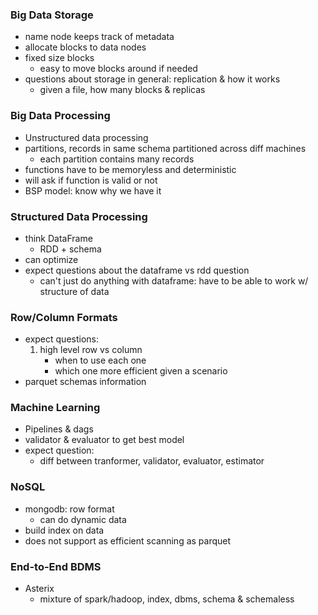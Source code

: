 ### Big Data Storage
- name node keeps track of metadata
- allocate blocks to data nodes
- fixed size blocks
	- easy to move blocks around if needed 
 - questions about storage in general: replication & how it works
	 - given a file, how many blocks & replicas
### Big Data Processing
- Unstructured data processing
- partitions, records in same schema partitioned across diff machines
	- each partition contains many records
- functions have to be memoryless and deterministic
- will ask if function is valid or not
- BSP model: know why we have it
### Structured Data Processing
- think DataFrame
	- RDD + schema
- can optimize
- expect questions about the dataframe vs rdd question
	- can't just do anything with dataframe: have to be able to work w/ structure of data
### Row/Column Formats
- expect questions:
	1. high level row vs column
		- when to use each one
		- which one more efficient given a scenario
- parquet schemas information
### Machine Learning
- Pipelines & dags
- validator & evaluator to get best model
- expect question:
	- diff between tranformer, validator, evaluator, estimator
### NoSQL
- mongodb: row format
	- can do dynamic data
- build index on data
- does not support as efficient scanning as parquet
### End-to-End BDMS
- Asterix
	- mixture of spark/hadoop, index, dbms, schema & schemaless
